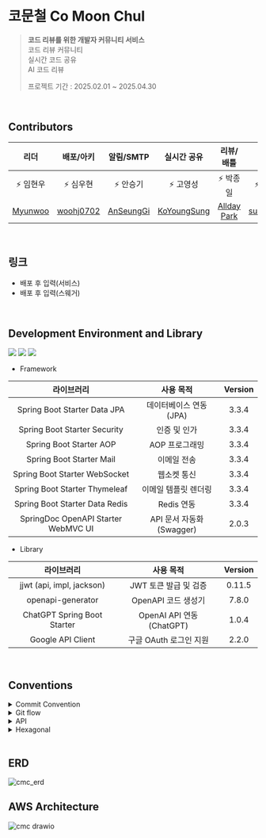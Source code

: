 #  코문철 Co Moon Chul

> **코드 리뷰를 위한 개발자 커뮤니티 서비스**
> <br>
> 코드 리뷰 커뮤니티
> <br>
> 실시간 코드 공유
> <br>
> AI 코드 리뷰
>
> 프로젝트 기간 : 2025.02.01 ~ 2025.04.30

<br>

## Contributors

| 리더 | 배포/아키 | 알림/SMTP | 실시간 공유 | 리뷰/배틀 | 회원 |
| :---------: | :----------: | :---------: | :---------: | :---------: | :---------: |
| ⚡ 임현우 | ⚡ 심우현 | ⚡ 안승기 | ⚡ 고영성 | ⚡ 박종일 | ⚡ 한성수 |
| [Myunwoo](https://github.com/Myunwoo) | [woohj0702](https://github.com/woohj0702) | [AnSeungGi](https://github.com/AnSeungKi) | [KoYoungSung](https://github.com/KoYoungSung) | [Allday Park](https://github.com/JongIlParks) | [sungsuhan](https://github.com/sungsuhan) |

<br>

## 링크


- 배포 후 입력(서비스)
- 배포 후 입력(스웨거)

<br>

## Development Environment and Library

<p align="left"> <img src="https://img.shields.io/badge/Java-17-dd6620"> <img src="https://img.shields.io/badge/Spring%20Boot-3.3.4-green"> <img src="https://img.shields.io/badge/Gradle-8.5-blue"> </p>

- Framework

|                라이브러리                |        사용 목적         | Version |
|:-----------------------------------:|:--------------------:|:-------:|
|    Spring Boot Starter Data JPA     |   데이터베이스 연동 (JPA)    |  3.3.4  |
|    Spring Boot Starter Security     |       인증 및 인가        |  3.3.4  |
|       Spring Boot Starter AOP       |      AOP 프로그래밍       |  3.3.4  |
|      Spring Boot Starter Mail       |        이메일 전송        |  3.3.4  |
|    Spring Boot Starter WebSocket    |        웹소켓 통신        |  3.3.4  |
|    Spring Boot Starter Thymeleaf    |     이메일 템플릿 렌더링      |  3.3.4  |
|   Spring Boot Starter Data Redis    |       Redis 연동       |  3.3.4  |
| SpringDoc OpenAPI Starter WebMVC UI | API 문서 자동화 (Swagger) |  2.0.3  |

- Library

라이브러리 | 사용 목적 | Version  
:---------:|:---------:|:--------:  
jjwt (api, impl, jackson) | JWT 토큰 발급 및 검증 | 0.11.5  
openapi-generator | OpenAPI 코드 생성기 | 7.8.0
ChatGPT Spring Boot Starter | OpenAI API 연동 (ChatGPT) | 1.0.4
Google API Client | 구글 OAuth 로그인 지원 | 2.2.0 

<br>

## Conventions

<details>
<summary>
Commit Convention
</summary>
<div markdown="1">

- [HOTFIX] : 🚑️  issue나, QA에서 급한 버그 수정에 사용
- [FIX] : 🔨 버그, 오류 해결
- [ADD] : ➕ Feat 이외의 부수적인 코드 추가, 라이브러리 추가, 새로운 파일 생성 시
- [FEAT] ✨ 새로운 기능 구현
- [DEL] : ⚰️ 쓸모없는 코드 삭제
- [DOCS] : 📝 README나 WIKI 등의 문서 개정
- [MOD] :💄 storyboard 파일,UI 수정한 경우
- [CHORE] : ✅ 코드 수정, 내부 파일 수정
- [CORRECT] : ✏️ 주로 문법의 오류나 타입의 변경, 이름 변경 등에 사용합니다.
- [MOVE] : 🚚 프로젝트 내 파일이나 코드의 이동
- [RENAME] : ⏪️  파일 이름 변경이 있을 때 사용합니다.
- [IMPROVE] : ⚡️ 향상이 있을 때 사용합니다.
- [REFACTOR] : ♻️ 전면 수정이 있을 때 사용합니다
- [MERGE] : 🔀 다른브렌치를 merge 할 때 사용합니다.
</div>
</details>

<details>
<summary>Git flow</summary>
<div markdown="1">

- Github issue에서 이슈가 발행되면 issue 별로 번호가 채번됩니다.
- 브랜치 명은 feature/{issue번호}로 생성합니다.

</div>
</details>

<details>
<summary>API</summary>
<div markdown="1">

### HTTP Method

- **GET** : 조회 단건/복수
- **POST** : 리소스 생성/갱신/삭제
- **~~PUT/DELETE~~** : 보안상 사용하지 않음

<aside>
사유

- CSRF (Cross-Site Request Forgery) 취약점
    - `PUT`과 `DELETE` 메서드는 데이터 변경을 수반하는 경우가 많기 때문에, CSRF 공격에 더 민감
- API 관리의 단순화
    - HTTP 메서드의 종류를 줄임으로써 API의 복잡도를 낮추고, 요청 처리 로직을 단순화
- RESTful 표준을 엄격히 따르지 않기로 결정
- 참여 개발자에게 익숙한 환경
</aside>

### GET API의 파라메터 전달시 **@Pathvariable 사용금지**

- URI의 일부로 전달되는 Pathvariable은 보안에 취약함
- @GetMapping("/v1/boards") 의 형태로 URI에는 파라메터를 포함하지 않고 API에 **@RequestParam 을 사용**해서 파라메터를 전달한다.
- @RequestParam 은 Default 로 required=true 이므로 필수값이 아닌 경우 required=false 로 설정해준다.

### api method 명 규칙

- 조회: select
- 수정: update
- 삭제: delete
- 생성: create

로 시작하는, camelCase 규칙을 사용합니다.<br>
조회/수정/삭제/생성으로 표현이 어려운 api의 경우, 상황에 맞는 “동사”를 api method 명의 첫 단어로 사용합니다.
</div>
</details>

<details>
<summary>
Hexagonal
</summary>
<div markdown="1">

[Hexagonal Architecture](https://alistair.cockburn.us)

## 헥사고날 아키텍처

![image](https://github.com/user-attachments/assets/8f4e2ffd-bf41-4bd4-a414-ef124de9a333)


헥사고날 아키텍처는 

- Business core를 담당하는 도메인 영역
- Port라고 불리우는 응용 영역

으로 구성되며 외부 adapter들은 port를 통해 통신하게 됩니다.

Port는 Input port와 Out port로 나누어지고,

- Input port: 도메인를 호출하는 어댑터가 통신하는 port
- Output port: 도메인에 의해 호출되는 어댑터가 통신하는 port

헥사고날 아키텍처의 핵심은 **비즈니스 로직이 있는 '도메인 계층' 이 외부 요소에 의존하지 않고 외부 요소가 '도메인 계층'에 의존하도록 하는 것이 핵심**입니다.

## 계층형 vs 헥사고날

| **영역** | **계층형** | **헥사고날** |
| --- | --- | --- |
| 표현영역 | controller | adapter.in |
| 응용영역 | service | application |
| 도메인영역 |  | domain |
| 인프라스트럭처영역 | dao | adapter.out |

응용 계층은 외부에 제공해야 할 정보를 application.port.in 패키지 영역에 interface로 만들고 application.service 패키지 영역에 구현하여 제공합니다.

DB 조회 및 등록 같이 도메인 영역에서 이용할 정보는 application.port.out 패키지 영역에 interface로 만들고 adapter.out 패키지 영역에서 구현합니다.

## 코문철에서의 활용

| **영역** | **계층형** | **헥사고날** |
| --- | --- | --- |
| 표현영역 | controller | adapter.in.web |
|  | eventListener | adapter.in.event |
| 응용영역 | service | application |
| 도메인영역 |  | domain |
| 인프라스트럭처영역 | dao | adapter.out |

코문철에서는 adapter.in의 방식으로 api controller, event listener가 존재합니다.

따라서,

- api controller에 의해 도메인 영역이 호출
- event listener에 의해 도메인 영역이 호출

위 둘은 도메인 호출 방식이 다를 뿐, 수행해야 할 비즈니스가 같으므로 @Service의 멤버 메서드는 input/output 타입을 해당 도메인의 도메인 객체로 통일합니다.

```jsx
package com.sw.cmc.application.port.in.comment;

import com.sw.cmc.domain.comment.CommentDomain;
import com.sw.cmc.domain.comment.CommentListDomain;

/**
 * packageName    : com.sw.cmc.application.port.in.comment
 * fileName       : CommentUseCase
 * author         : ihw
 * date           : 2025. 2. 13.
 * description    : comment usecase
 */
public interface CommentUseCase {
		...

    /**
     * methodName : createComment
     * author : IM HYUN WOO
     * description : 댓글 생성
     *
     * @param comment domain
     * @return comment domain
     * @throws Exception the exception
     */
    CommentDomain createComment(CommentDomain commentDomain) throws Exception;

    /**
     * methodName : deleteComment
     * author : IM HYUN WOO
     * description : 댓글 삭제
     *
     * @param comment domain
     * @return comment domain
     * @throws Exception the exception
     */
    CommentDomain deleteComment(CommentDomain commentDomain) throws Exception;

		...
}
```


</div>
</details>

<br>

## ERD
![cmc_erd](https://github.com/user-attachments/assets/ef4bb2dc-f9c7-4083-a794-19bc1ad9b41c)


## AWS Architecture
![cmc drawio](https://github.com/user-attachments/assets/b3f5cc1b-0d7b-4fab-adda-75828f9f8ef7)



